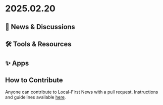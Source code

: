 # 2025.02.20

## 📰 News & Discussions




## 🛠️ Tools & Resources




## ✨ Apps





## How to Contribute
Anyone can contribute to Local-First News with a pull request. Instructions and guidelines available [here](https://github.com/localfirstnews/localfirstnews).
